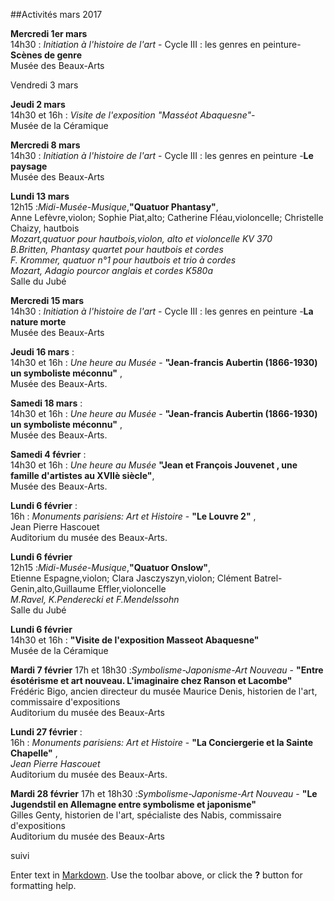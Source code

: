 ##Activités mars 2017

**Mercredi 1er mars**  
14h30 : _Initiation à l'histoire de l'art_ - Cycle III : les genres en peinture-**Scènes de genre**  
Musée des Beaux-Arts 

Vendredi 3 mars

**Jeudi 2 mars**  
14h30 et 16h : _Visite de l'exposition "Masséot Abaquesne"_-  
Musée de la Céramique  

**Mercredi 8 mars**  
14h30 : _Initiation à l'histoire de l'art_ - Cycle III : les genres en peinture -**Le paysage**  
Musée des Beaux-Arts  

**Lundi 13 mars**  
12h15 :_Midi-Musée-Musique_,**"Quatuor Phantasy"**,  
Anne Lefèvre,violon;  Sophie Piat,alto; Catherine Fléau,violoncelle; Christelle Chaizy, hautbois  
_Mozart,quatuor pour hautbois,violon, alto et violoncelle KV 370_  
_B.Britten, Phantasy quartet pour hautbois et cordes_  
_F. Krommer, quatuor n°1 pour hautbois et trio à cordes_  
_Mozart, Adagio pourcor anglais et cordes K580a_  
Salle du Jubé



**Mercredi 15 mars**  
14h30 : _Initiation à l'histoire de l'art_ - Cycle III : les genres en peinture -**La nature morte**  
Musée des Beaux-Arts  





**Jeudi 16 mars** :  
14h30 et 16h : _Une heure au Musée_ - **"Jean-francis Aubertin (1866-1930) un symboliste méconnu"** ,  
Musée des Beaux-Arts.  

**Samedi 18 mars** :  
14h30 et 16h : _Une heure au Musée_ - **"Jean-francis Aubertin (1866-1930) un symboliste méconnu"** ,  
Musée des Beaux-Arts.



**Samedi 4 février** :  
14h30 et 16h : _Une heure au Musée_ **"Jean  et François Jouvenet , une famille d'artistes au XVIIè siècle"**,  
Musée des Beaux-Arts.  

**Lundi 6 février** :  
16h : _Monuments parisiens: Art et Histoire_  -  **"Le Louvre 2"** ,  
Jean Pierre Hascouet   
Auditorium du musée des Beaux-Arts.   

**Lundi 6 février**  
12h15 :_Midi-Musée-Musique_,**"Quatuor Onslow"**,  
Etienne Espagne,violon; Clara Jasczyszyn,violon; Clément Batrel-Genin,alto,Guillaume Effler,violoncelle  
_M.Ravel, K.Penderecki et F.Mendelssohn_  
Salle du Jubé

**Lundi 6 février**  
14h30 et 16h : **"Visite de l'exposition Masseot Abaquesne"**  
Musée de la Céramique

**Mardi 7 février**
17h et 18h30 :_Symbolisme-Japonisme-Art Nouveau_ - **"Entre ésotérisme et art nouveau. L'imaginaire chez Ranson et Lacombe"**  
Frédéric Bigo, ancien directeur du musée Maurice Denis, historien de l'art, commissaire d'expositions  
Auditorium du musée des Beaux-Arts  

**Lundi 27 février** :  
16h : _Monuments parisiens: Art et Histoire_  -  **"La Conciergerie et la Sainte Chapelle"** ,  
_Jean Pierre Hascouet_  
Auditorium du musée des Beaux-Arts.

**Mardi 28 février**
17h et 18h30 :_Symbolisme-Japonisme-Art Nouveau_ - **"Le Jugendstil en Allemagne entre symbolisme et japonisme"**  
Gilles Genty, historien de l'art, spécialiste des Nabis, commissaire d'expositions  
Auditorium du musée des Beaux-Arts



 suivi

Enter text in [Markdown](http://daringfireball.net/projects/markdown/). Use the toolbar above, or click the **?** button for formatting help.
